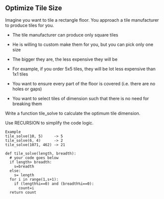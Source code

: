 ## Optimize Tile Size
Imagine you want to tile a rectangle floor. You approach a tile manufacturer to produce tiles for you.
- The tile manufacturer can produce only square tiles
- He is willing to custom make them for you, but you can pick only one size
- The bigger they are, the less expensive they will be

- For example, if you order 5x5 tiles, they will be lot less expensive than 1x1 tiles
- You want to ensure every part of the floor is covered  (i.e. there are no holes or gaps)
- You want to select tiles of dimension such that there is no need for breaking them

Write a function tile_solve to calculate the optimum tile dimension.

Use RECURSION to simplify the code logic.
```
Example
tile_solve(10, 5)     -> 5 
tile_solve(6, 4)      -> 2 
tile_solve(1071, 462) -> 21 
```
```
def tile_solve(length, breadth):
  # your code goes below
  if length> breadth:
    s=breadth
  else:
    s= length
  for i in range(1,s+1):
    if (length%i==0) and (breadth%i==0):
      count=i
  return count
```
